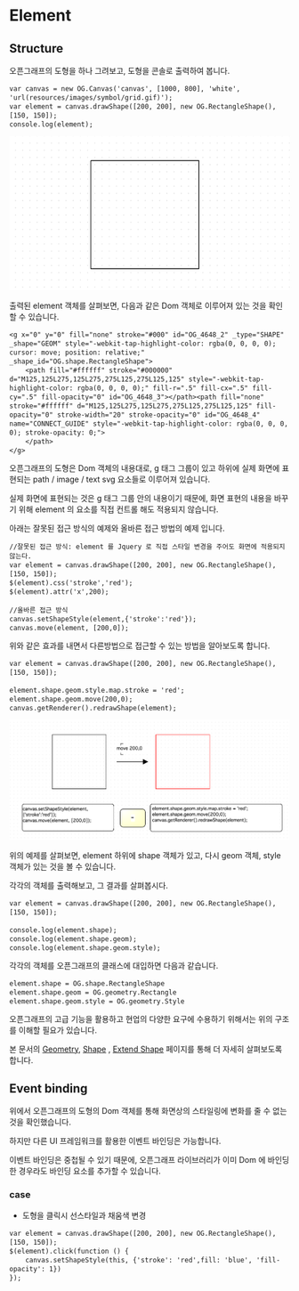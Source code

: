 Element
=======

## Structure

오픈그래프의 도형을 하나 그려보고, 도형을 콘솔로 출력하여 봅니다.

```
var canvas = new OG.Canvas('canvas', [1000, 800], 'white', 'url(resources/images/symbol/grid.gif)');
var element = canvas.drawShape([200, 200], new OG.RectangleShape(), [150, 150]);
console.log(element);
```

![](images/element/element-1.png)

출력된 element 객체를 살펴보면, 다음과 같은 Dom 객체로 이루어져 있는 것을 확인할 수 있습니다.

```
<g x="0" y="0" fill="none" stroke="#000" id="OG_4648_2" _type="SHAPE" _shape="GEOM" style="-webkit-tap-highlight-color: rgba(0, 0, 0, 0); cursor: move; position: relative;" _shape_id="OG.shape.RectangleShape">
    <path fill="#ffffff" stroke="#000000" d="M125,125L275,125L275,275L125,275L125,125" style="-webkit-tap-highlight-color: rgba(0, 0, 0, 0);" fill-r=".5" fill-cx=".5" fill-cy=".5" fill-opacity="0" id="OG_4648_3"></path><path fill="none" stroke="#ffffff" d="M125,125L275,125L275,275L125,275L125,125" fill-opacity="0" stroke-width="20" stroke-opacity="0" id="OG_4648_4" name="CONNECT_GUIDE" style="-webkit-tap-highlight-color: rgba(0, 0, 0, 0); stroke-opacity: 0;">
    </path>
</g>
```

오픈그래프의 도형은 Dom 객체의 내용대로, g 태그 그룹이 있고 하위에 실제 화면에 표현되는 path / image / text svg 요소들로 이루어져 있습니다.

실제 화면에 표현되는 것은 g 태그 그룹 안의 내용이기 때문에, 화면 표현의 내용을 바꾸기 위해 element 의 요소를 직접 컨트롤 해도 적용되지 않습니다.

아래는 잘못된 접근 방식의 예제와 올바른 접근 방법의 예제 입니다.

```
//잘못된 접근 방식: element 를 Jquery 로 직접 스타일 변경을 주어도 화면에 적용되지 않는다.
var element = canvas.drawShape([200, 200], new OG.RectangleShape(), [150, 150]);
$(element).css('stroke','red');
$(element).attr('x',200);

//올바른 접근 방식
canvas.setShapeStyle(element,{'stroke':'red'});
canvas.move(element, [200,0]);
```

위와 같은 효과를 내면서 다른방법으로 접근할 수 있는 방법을 알아보도록 합니다.
 
```
var element = canvas.drawShape([200, 200], new OG.RectangleShape(), [150, 150]);

element.shape.geom.style.map.stroke = 'red';
element.shape.geom.move(200,0);
canvas.getRenderer().redrawShape(element);
```

![](images/element/element-2.png)

위의 예제를 살펴보면, element 하위에 shape 객체가 있고, 다시 geom 객체, style 객체가 있는 것을 볼 수 있습니다.

각각의 객체를 출력해보고, 그 결과를 살펴봅시다.

```
var element = canvas.drawShape([200, 200], new OG.RectangleShape(), [150, 150]);

console.log(element.shape);
console.log(element.shape.geom);
console.log(element.shape.geom.style);
```

각각의 객체를 오픈그래프의 클래스에 대입하면 다음과 같습니다.

```
element.shape = OG.shape.RectangleShape
element.shape.geom = OG.geometry.Rectangle
element.shape.geom.style = OG.geometry.Style
```

오픈그래프의 고급 기능을 활용하고 현업의 다양한 요구에 수용하기 위해서는 위의 구조를 이해할 필요가 있습니다.

본 문서의 [Geometry](./geometry.md), [Shape](./shape.md) , [Extend Shape](./extend-shape.md) 페이지를 통해 더 자세히 살펴보도록 합니다.

## Event binding

위에서 오픈그래프의 도형의 Dom 객체를 통해 화면상의 스타일링에 변화를 줄 수 없는 것을 확인했습니다.

하지만 다른 UI 프레임워크를 활용한 이벤트 바인딩은 가능합니다.

이벤트 바인딩은 중첩될 수 있기 때문에, 오픈그래프 라이브러리가 이미 Dom 에 바인딩한 경우라도 바인딩 요소를 추가할 수 있습니다.

### case

 - 도형을 클릭시 선스타일과 채움색 변경

```
var element = canvas.drawShape([200, 200], new OG.RectangleShape(), [150, 150]);
$(element).click(function () {
    canvas.setShapeStyle(this, {'stroke': 'red',fill: 'blue', 'fill-opacity': 1})
});
```


